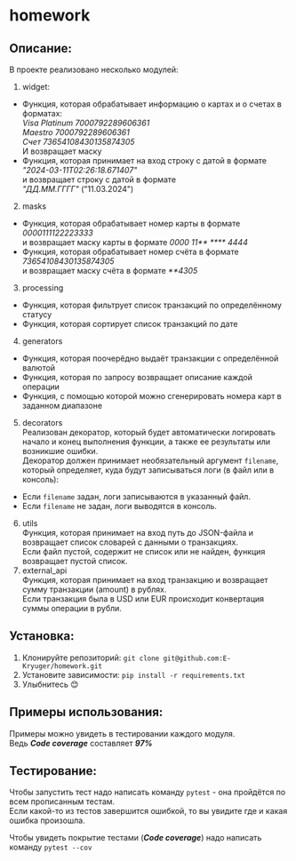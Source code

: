 # homework

## Описание:
В проекте реализовано несколько модулей:
1. widget:
 - Функция, которая обрабатывает информацию о картах и о счетах в форматах:\
*Visa Platinum 7000792289606361*\
*Maestro 7000792289606361*\
*Счет 73654108430135874305*\
И возвращает маску
 - Функция, которая принимает на вход строку с датой в формате\
*"2024-03-11T02:26:18.671407"*\
и возвращает строку с датой в формате\
*"ДД.ММ.ГГГГ"* ("11.03.2024")
2. masks
- Функция, которая обрабатывает номер карты в формате *0000111122223333*\
и возвращает маску карты в формате *0000 11\*\* \*\*\*\* 4444*
- Функция, которая обрабатывает номер счёта в формате *73654108430135874305*\
и возвращает маску счёта в формате *\*\*4305*
3. processing
- Функция, которая фильтрует список транзакций по определённому статусу
- Функция, которая сортирует список транзакций по дате
4. generators
- Функция, которая поочерёдно выдаёт транзакции с определённой валютой
- Функция, которая по запросу возвращает описание каждой операции
- Функция, с помощью которой можно сгенерировать номера карт в заданном диапазоне
5. decorators\
Реализован декоратор, который будет автоматически логировать начало и конец выполнения функции, а также ее результаты или возникшие ошибки.\
Декоратор должен принимает необязательный аргумент `filename`, который определяет, куда будут записываться логи (в файл или в консоль):

- Если `filename` задан, логи записываются в указанный файл.
- Если `filename` не задан, логи выводятся в консоль.
6. utils\
Функция, которая принимает на вход путь до JSON-файла и возвращает список словарей с данными о транзакциях.\
Если файл пустой, содержит не список или не найден, функция возвращает пустой список.
7. external_api\
Функция, которая принимает на вход транзакцию и возвращает сумму транзакции (amount) в рублях.\
Если транзакция была в USD или EUR происходит конвертация суммы операции в рубли.



## Установка:
1. Клонируйте репозиторий:
```git clone git@github.com:E-Kryuger/homework.git```
2. Установите зависимости:
```pip install -r requirements.txt```
3. Улыбнитесь 😊

## Примеры использования:

Примеры можно увидеть в тестировании каждого модуля.\
Ведь ***Code coverage*** составляет ***97%***

## Тестирование:
Чтобы запустить тест надо написать команду `pytest` - она пройдётся по всем прописанным тестам.\
Если какой-то из тестов завершится ошибкой, то вы увидите где и какая ошибка произошла.

Чтобы увидеть покрытие тестами (***Code coverage***) надо написать команду `pytest --cov`




